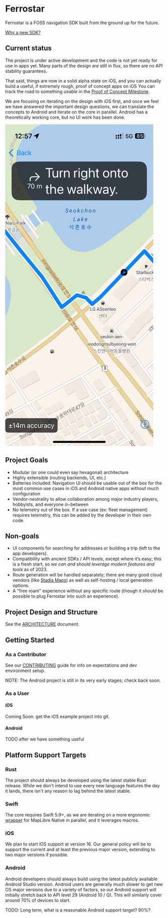 # Ferrostar

Ferrostar is a FOSS navigation SDK built from the ground up for the future.

[Why a new SDK?](https://stadiamaps.notion.site/Next-Gen-Navigation-SDK-f16f987bfa5a455296b0671636033cdb)

## Current status

The project is under active development
and the code is not yet ready for use in apps yet.
Many parts of the design are still in flux,
so there are no API stability guarantees.

That said, things are now in a solid alpha state on iOS,
and you can actually build a useful, if extremely rough,
proof of concept apps on iOS
You can track the road to something _usable_ in the
[Proof of Concept Milestone](https://github.com/stadiamaps/ferrostar/milestone/1).

We are focusing on iterating on the design with iOS first,
and once we feel we have answered the important design questions,
we can translate the concepts to Android and iterate on the core in parallel.
Android has a theoretically working core, but no UI work has been done.

![A screenshot of the current status](screenshot.png)

## Project Goals

- Modular (or one could even say hexagonal) architecture
- Highly extensible (routing backends, UI, etc.)
- Batteries included: Navigation UI should be usable out of the box for the most common use cases in iOS and Android native apps without much configuration
- Vendor-neutrality to allow collaboration among major industry players, hobbyists, and everyone in-between
- No telemetry out of the box. If a use case (ex: fleet management) requires telemetry, this can be added by the developer in their own code.

## Non-goals

- UI components for searching for addresses or building a trip (left to the app developers).
- Compatibility with ancient SDKs / API levels, except where it’s easy; this is a fresh start, so *we can and should leverage modern features and tools* as of 2023.
- Route generation will be handled separately; there are many good cloud vendors (like [Stadia Maps](https://stadiamaps.com/products/navigation-routing/)) as well as self-hosting / local generation options.
- A "free roam" experience without any specific route (though it *should* be possible to plug Ferrostar into such an experience).

## Project Design and Structure

See the [ARCHITECTURE](ARCHITECTURE.md) document.

## Getting Started

### As a Contributor

See our [CONTRIBUTING](CONTRIBUTING.md) guide
for info on expectations and dev environment setup.

NOTE: The Android project is still in its very early stages; check back soon.

### As a User

#### iOS

Coming Soon: get the iOS example project into git.

#### Android

TODO after we have something useful

## Platform Support Targets

### Rust

The project should always be developed using the latest stable Rust release. While we don't intend to use every new language features the day it lands,
there isn't any reason to lag behind the latest stable.

### Swift

The core requires Swift 5.9+, as we are iterating on a more ergonomic [wrapper](https://github.com/stadiamaps/maplibre-swiftui-dsl-playground)
for MapLibre Native in parallel,
and it leverages macros.

### iOS

We plan to start iOS support at version 16.
Our general policy will be to support the current and at least the previous major version,
extending to two major versions if possible.

### Android

Android developers should always build using the latest publicly available Android Studio version.
Android users are generally much slower to get new OS major versions due to a variety of factors, so
our Android support will initially stretch back to API level 29 (Android 10 / Q). This will similarly cover around 70%
of devices to start.

TODO: Long term, what is a reasonable Android support target? 90%?
